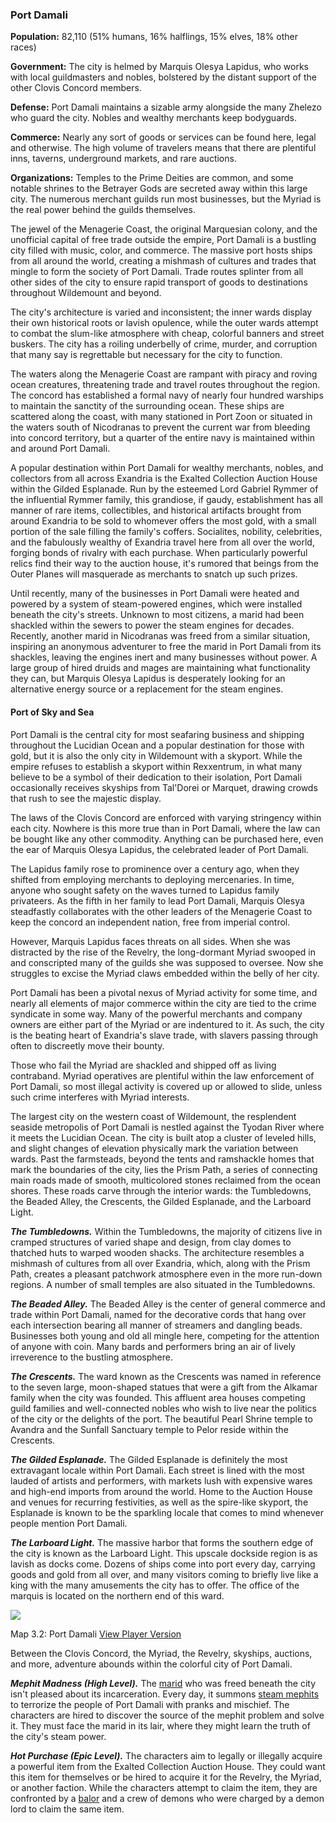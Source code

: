 ### Port Damali

**Population:** 82,110 (51% humans, 16% halflings, 15% elves, 18% other races)

**Government:** The city is helmed by Marquis Olesya Lapidus, who works with local guildmasters and nobles, bolstered by the distant support of the other Clovis Concord members.

**Defense:** Port Damali maintains a sizable army alongside the many Zhelezo who guard the city. Nobles and wealthy merchants keep bodyguards.

**Commerce:** Nearly any sort of goods or services can be found here, legal and otherwise. The high volume of travelers means that there are plentiful inns, taverns, underground markets, and rare auctions.

**Organizations:** Temples to the Prime Deities are common, and some notable shrines to the Betrayer Gods are secreted away within this large city. The numerous merchant guilds run most businesses, but the Myriad is the real power behind the guilds themselves.

The jewel of the Menagerie Coast, the original Marquesian colony, and the unofficial capital of free trade outside the empire, Port Damali is a bustling city filled with music, color, and commerce. The massive port hosts ships from all around the world, creating a mishmash of cultures and trades that mingle to form the society of Port Damali. Trade routes splinter from all other sides of the city to ensure rapid transport of goods to destinations throughout Wildemount and beyond.

The city's architecture is varied and inconsistent; the inner wards display their own historical roots or lavish opulence, while the outer wards attempt to combat the slum-like atmosphere with cheap, colorful banners and street buskers. The city has a roiling underbelly of crime, murder, and corruption that many say is regrettable but necessary for the city to function.

The waters along the Menagerie Coast are rampant with piracy and roving ocean creatures, threatening trade and travel routes throughout the region. The concord has established a formal navy of nearly four hundred warships to maintain the sanctity of the surrounding ocean. These ships are scattered along the coast, with many stationed in Port Zoon or situated in the waters south of Nicodranas to prevent the current war from bleeding into concord territory, but a quarter of the entire navy is maintained within and around Port Damali.

A popular destination within Port Damali for wealthy merchants, nobles, and collectors from all across Exandria is the Exalted Collection Auction House within the Gilded Esplanade. Run by the esteemed Lord Gabriel Rymmer of the influential Rymmer family, this grandiose, if gaudy, establishment has all manner of rare items, collectibles, and historical artifacts brought from around Exandria to be sold to whomever offers the most gold, with a small portion of the sale filling the family's coffers. Socialites, nobility, celebrities, and the fabulously wealthy of Exandria travel here from all over the world, forging bonds of rivalry with each purchase. When particularly powerful relics find their way to the auction house, it's rumored that beings from the Outer Planes will masquerade as merchants to snatch up such prizes.

Until recently, many of the businesses in Port Damali were heated and powered by a system of steam-powered engines, which were installed beneath the city's streets. Unknown to most citizens, a marid had been shackled within the sewers to power the steam engines for decades. Recently, another marid in Nicodranas was freed from a similar situation, inspiring an anonymous adventurer to free the marid in Port Damali from its shackles, leaving the engines inert and many businesses without power. A large group of hired druids and mages are maintaining what functionality they can, but Marquis Olesya Lapidus is desperately looking for an alternative energy source or a replacement for the steam engines.

#### Port of Sky and Sea

Port Damali is the central city for most seafaring business and shipping throughout the Lucidian Ocean and a popular destination for those with gold, but it is also the only city in Wildemount with a skyport. While the empire refuses to establish a skyport within Rexxentrum, in what many believe to be a symbol of their dedication to their isolation, Port Damali occasionally receives skyships from Tal'Dorei or Marquet, drawing crowds that rush to see the majestic display.

The laws of the Clovis Concord are enforced with varying stringency within each city. Nowhere is this more true than in Port Damali, where the law can be bought like any other commodity. Anything can be purchased here, even the ear of Marquis Olesya Lapidus, the celebrated leader of Port Damali.

The Lapidus family rose to prominence over a century ago, when they shifted from employing merchants to deploying mercenaries. In time, anyone who sought safety on the waves turned to Lapidus family privateers. As the fifth in her family to lead Port Damali, Marquis Olesya steadfastly collaborates with the other leaders of the Menagerie Coast to keep the concord an independent nation, free from imperial control.

However, Marquis Lapidus faces threats on all sides. When she was distracted by the rise of the Revelry, the long-dormant Myriad swooped in and conscripted many of the guilds she was supposed to oversee. Now she struggles to excise the Myriad claws embedded within the belly of her city.

Port Damali has been a pivotal nexus of Myriad activity for some time, and nearly all elements of major commerce within the city are tied to the crime syndicate in some way. Many of the powerful merchants and company owners are either part of the Myriad or are indentured to it. As such, the city is the beating heart of Exandria's slave trade, with slavers passing through often to discreetly move their bounty.

Those who fail the Myriad are shackled and shipped off as living contraband. Myriad operatives are plentiful within the law enforcement of Port Damali, so most illegal activity is covered up or allowed to slide, unless such crime interferes with Myriad interests.

The largest city on the western coast of Wildemount, the resplendent seaside metropolis of Port Damali is nestled against the Tyodan River where it meets the Lucidian Ocean. The city is built atop a cluster of leveled hills, and slight changes of elevation physically mark the variation between wards. Past the farmsteads, beyond the tents and ramshackle homes that mark the boundaries of the city, lies the Prism Path, a series of connecting main roads made of smooth, multicolored stones reclaimed from the ocean shores. These roads carve through the interior wards: the Tumbledowns, the Beaded Alley, the Crescents, the Gilded Esplanade, and the Larboard Light.

_**The Tumbledowns.**_ Within the Tumbledowns, the majority of citizens live in cramped structures of varied shape and design, from clay domes to thatched huts to warped wooden shacks. The architecture resembles a mishmash of cultures from all over Exandria, which, along with the Prism Path, creates a pleasant patchwork atmosphere even in the more run-down regions. A number of small temples are also situated in the Tumbledowns.

_**The Beaded Alley.**_ The Beaded Alley is the center of general commerce and trade within Port Damali, named for the decorative cords that hang over each intersection bearing all manner of streamers and dangling beads. Businesses both young and old all mingle here, competing for the attention of anyone with coin. Many bards and performers bring an air of lively irreverence to the bustling atmosphere.

_**The Crescents.**_ The ward known as the Crescents was named in reference to the seven large, moon-shaped statues that were a gift from the Alkamar family when the city was founded. This affluent area houses competing guild families and well-connected nobles who wish to live near the politics of the city or the delights of the port. The beautiful Pearl Shrine temple to Avandra and the Sunfall Sanctuary temple to Pelor reside within the Crescents.

_**The Gilded Esplanade.**_ The Gilded Esplanade is definitely the most extravagant locale within Port Damali. Each street is lined with the most lauded of artists and performers, with markets lush with expensive wares and high-end imports from around the world. Home to the Auction House and venues for recurring festivities, as well as the spire-like skyport, the Esplanade is known to be the sparkling locale that comes to mind whenever people mention Port Damali.

_**The Larboard Light.**_ The massive harbor that forms the southern edge of the city is known as the Larboard Light. This upscale dockside region is as lavish as docks come. Dozens of ships come into port every day, carrying goods and gold from all over, and many visitors coming to briefly live like a king with the many amusements the city has to offer. The office of the marquis is located on the northern end of this ward.

[![](https://media.dndbeyond.com/compendium-images/egtw/yDOyqyOocErRgYJK/3.2-Port-Damali.jpg)](https://media.dndbeyond.com/compendium-images/egtw/yDOyqyOocErRgYJK/3.2-Port-Damali.jpg)

Map 3.2: Port Damali [View Player Version](https://media.dndbeyond.com/compendium-images/egtw/yDOyqyOocErRgYJK/3.2-Port-Damali-player.jpg)

Between the Clovis Concord, the Myriad, the Revelry, skyships, auctions, and more, adventure abounds within the colorful city of Port Damali.

_**Mephit Madness (High Level).**_ The [marid](https://www.dndbeyond.com/monsters/marid) who was freed beneath the city isn't pleased about its incarceration. Every day, it summons [steam mephits](https://www.dndbeyond.com/monsters/steam-mephit) to terrorize the people of Port Damali with pranks and mischief. The characters are hired to discover the source of the mephit problem and solve it. They must face the marid in its lair, where they might learn the truth of the city's steam power.

_**Hot Purchase (Epic Level).**_ The characters aim to legally or illegally acquire a powerful item from the Exalted Collection Auction House. They could want this item for themselves or be hired to acquire it for the Revelry, the Myriad, or another faction. While the characters attempt to claim the item, they are confronted by a [balor](https://www.dndbeyond.com/monsters/balor) and a crew of demons who were charged by a demon lord to claim the same item.